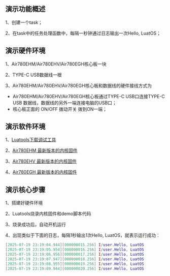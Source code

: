 
## 演示功能概述

1、创建一个task；

2、在task中的任务处理函数中，每隔一秒钟通过日志输出一次Hello, LuatOS；


## 演示硬件环境

1、Air780EHM/Air780EHV/Air780EGH核心板一块

2、TYPE-C USB数据线一根

3、Air780EHM/Air780EHV/Air780EGH核心板和数据线的硬件接线方式为

- Air780EHM/Air780EHV/Air780EGH核心板通过TYPE-C USB口连接TYPE-C USB 数据线，数据线的另外一端连接电脑的USB口；
- 核心板正面的 ON/OFF 拨动开关 拨到ON一端；


## 演示软件环境

1、[Luatools下载调试工具](https://docs.openluat.com/air780ehv/luatos/common/download/)

2、[Air780EHM 最新版本的内核固件](https://docs.openluat.com/air780epm/luatos/firmware/version/)

3、[Air780EHV 最新版本的内核固件](https://docs.openluat.com/air780ehv/luatos/firmware/version/)

4、[Air780EGH 最新版本的内核固件](https://docs.openluat.com/air780egh/luatos/firmware/version/)


## 演示核心步骤

1、搭建好硬件环境

2、Luatools烧录内核固件和demo脚本代码

3、烧录成功后，自动开机运行

4、出现类似于下面的日志，每隔1秒输出1次Hello, LuatOS，就表示运行成功：

``` lua
[2025-07-19 23:19:04.944][000000015.256] I/user.Hello, LuatOS
[2025-07-19 23:19:05.954][000000016.256] I/user.Hello, LuatOS
[2025-07-19 23:19:06.956][000000017.256] I/user.Hello, LuatOS
[2025-07-19 23:19:07.947][000000018.256] I/user.Hello, LuatOS
[2025-07-19 23:19:08.955][000000019.256] I/user.Hello, LuatOS
[2025-07-19 23:19:09.944][000000020.256] I/user.Hello, LuatOS

```
